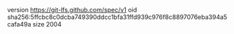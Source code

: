 version https://git-lfs.github.com/spec/v1
oid sha256:5ffcbc8c0dcba749390ddcc1bfa31ffd939c976f8c8897076eba394a5cafa49a
size 2004
